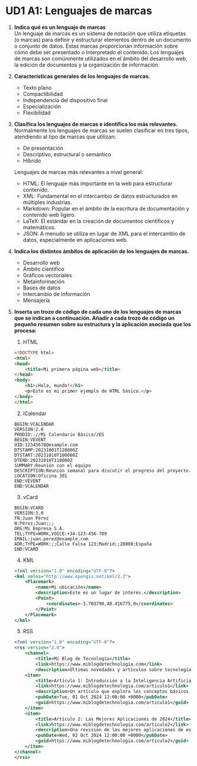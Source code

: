 # UD1 A1: Lenguajes de marcas

1. **Indica qué es un lenguaje de marcas**  
   Un lenguaje de marcas es un sistema de notación que utiliza etiquetas (o marcas) para definir y estructurar elementos dentro de un documento o conjunto de datos. Estas marcas proporcionan información sobre cómo debe ser presentado o interpretado el contenido. Los lenguajes de marcas son comúnmente utilizados en el ámbito del desarrollo web, la edición de documentos y la organización de información.
2. **Características generales de los lenguajes de marcas.**
    - Texto plano
    - Compactibilidad
    - Independencia del dispositivo final
    - Especialización
    - Flexibilidad
3. **Clasifica los lenguajes de marcas e identifica los más relevantes.**  
Normalmente los lenguajes de marcas se suelen clasificar en tres tipos, atendiendo al
tipo de marcas que utilizan:
   - De presentación
   - Descriptivo, estructural o semántico
   - Híbrido

    Lenguajes de marcas más relevantes a nivel general:
    - HTML: El lenguaje más importante en la web para estructurar contenido.
    - XML: Fundamental en el intercambio de datos estructurados en múltiples industrias.
    - Markdown: Popular en el ámbito de la escritura de documentación y contenido web ligero.
    - LaTeX: El estándar en la creación de documentos científicos y matemáticos.
    - JSON: A menudo se utiliza en lugar de XML para el intercambio de datos, especialmente en aplicaciones web.
 
4. **Indica los distintos ámbitos de aplicación de los lenguajes de marcas.**
   - Desarrollo web
   - Ámbito científico
   - Gráficos vectoriales
   - Metainformación 
   - Bases de datos
   - Intercambio de información
   - Mensajería
5. **Inserta un trozo de código de cada uno de los lenguajes de marcas que se indican a continuación. Añadir a cada trozo de código un pequeño resumen sobre su estructura y la aplicación asociada que los procesa:**
   1. HTML 
    ```html
    <!DOCTYPE html>
    <html>
    <head>
        <title>Mi primera página web</title>
    </head>
    <body>
        <h1>¡Hola, mundo!</h1>
        <p>Este es mi primer ejemplo de HTML básico.</p>
    </body>
    </html>
    ```
   2. iCalendar
    ```ical
    BEGIN:VCALENDAR
    VERSION:2.0
    PRODID:-//Mi Calendario Básico//ES
    BEGIN:VEVENT
    UID:12345678@example.com
    DTSTAMP:20231001T120000Z
    DTSTART:20231010T100000Z
    DTEND:20231010T110000Z
    SUMMARY:Reunión con el equipo
    DESCRIPTION:Reunión semanal para discutir el progreso del proyecto.
    LOCATION:Oficina 301
    END:VEVENT
    END:VCALENDAR
    ```
   3. vCard 
    ```vcf
    BEGIN:VCARD
    VERSION:3.0
    FN:Juan Pérez
    N:Pérez;Juan;;;
    ORG:Mi Empresa S.A.
    TEL;TYPE=WORK,VOICE:+34-123-456-789
    EMAIL:juan.perez@example.com
    ADR;TYPE=WORK:;;Calle Falsa 123;Madrid;;28000;España
    END:VCARD
    ```
   4. KML
    ```xml
    <?xml version="1.0" encoding="UTF-8"?>
    <kml xmlns="http://www.opengis.net/kml/2.2">
        <Placemark>
            <name>Mi ubicación</name>
            <description>Este es un lugar de interés.</description>
            <Point>
                <coordinates>-3.703790,40.416775,0</coordinates>
            </Point>
        </Placemark>
    </kml>
    ```
   5. RSS
    ```xml
    <?xml version="1.0" encoding="UTF-8"?>
    <rss version="2.0">
        <channel>
            <title>Mi Blog de Tecnología</title>
            <link>https://www.miblogdetechnologia.com</link>
            <description>Últimas novedades y artículos sobre tecnología.</description>
        <item>
            <title>Artículo 1: Introducción a la Inteligencia Artificial</title>
            <link>https://www.miblogdetechnologia.com/articulo1</link>
            <description>Un artículo que explora los conceptos básicos de la inteligencia artificial.</description>
            <pubDate>Tue, 01 Oct 2024 12:00:00 +0000</pubDate>
            <guid>https://www.miblogdetechnologia.com/articulo1</guid>
        </item>
        <item>
            <title>Artículo 2: Las Mejores Aplicaciones de 2024</title>
            <link>https://www.miblogdetechnologia.com/articulo2</link>
            <description>Una revisión de las mejores aplicaciones de este año.</description>
            <pubDate>Wed, 02 Oct 2024 12:00:00 +0000</pubDate>
            <guid>https://www.miblogdetechnologia.com/articulo2</guid>
        </item>
    </channel>
    </rss>
    ```
